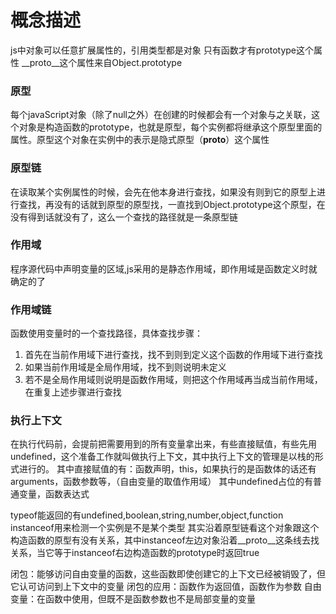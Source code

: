 # 概念描述

js中对象可以任意扩展属性的，引用类型都是对象
只有函数才有prototype这个属性
__proto__这个属性来自Object.prototype

### 原型

每个javaScript对象（除了null之外）在创建的时候都会有一个对象与之关联，这个对象是构造函数的prototype，也就是原型，每个实例都将继承这个原型里面的属性。原型这个对象在实例中的表示是隐式原型（__proto__）这个属性

### 原型链

在读取某个实例属性的时候，会先在他本身进行查找，如果没有则到它的原型上进行查找，再没有的话就到原型的原型找，一直找到Object.prototype这个原型，在没有得到话就没有了，这么一个查找的路径就是一条原型链

### 作用域

程序源代码中声明变量的区域,js采用的是静态作用域，即作用域是函数定义时就确定的了

### 作用域链

函数使用变量时的一个查找路径，具体查找步骤：

1. 首先在当前作用域下进行查找，找不到则到定义这个函数的作用域下进行查找 
2. 如果当前作用域是全局作用域，找不到则说明未定义
3. 若不是全局作用域则说明是函数作用域，则把这个作用域再当成当前作用域，在重复上述步骤进行查找

### 执行上下文

在执行代码前，会提前把需要用到的所有变量拿出来，有些直接赋值，有些先用undefined，这个准备工作就叫做执行上下文，其中执行上下文的管理是以栈的形式进行的。
其中直接赋值的有：函数声明，this，如果执行的是函数体的话还有arguments，函数参数等，（自由变量的取值作用域）
其中undefined占位的有普通变量，函数表达式

typeof能返回的有undefined,boolean,string,number,object,function
instanceof用来检测一个实例是不是某个类型
其实沿着原型链看这个对象跟这个构造函数的原型有没有关系，其中instanceof左边对象沿着__proto__这条线去找关系，当它等于instanceof右边构造函数的prototype时返回true

闭包：能够访问自由变量的函数，这些函数即使创建它的上下文已经被销毁了，但它认可访问到上下文中的变量
闭包的应用：函数作为返回值，函数作为参数
自由变量：在函数中使用，但既不是函数参数也不是局部变量的变量